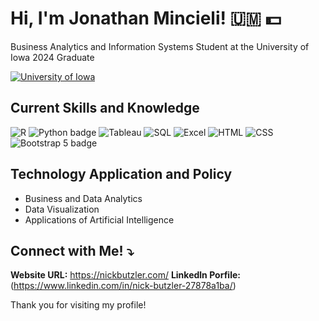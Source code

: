 # Hi, I'm Jonathan Mincieli! 🇺🇲 💵 

Business Analytics and Information Systems Student at the University of Iowa 2024 Graduate 

[![University of Iowa](https://img.shields.io/badge/University%20of%20Iowa-Student-blue)](https://www.uiowa.edu/)

## Current Skills and Knowledge

![R](https://img.shields.io/static/v1?message=R&logo=R&labelColor=276DC3&color=276DC3&logoColor=white&label=%20&style=for-the-badge)
![Python badge](https://img.shields.io/static/v1?message=Python&logo=python&labelColor=5c5c5c&color=3776AB&logoColor=white&label=%20&style=for-the-badge)
![Tableau](https://img.shields.io/static/v1?message=Tableau&logo=tableau&labelColor=1E4E79&color=1E4E79&logoColor=white&label=%20&style=for-the-badge)
![SQL](https://img.shields.io/static/v1?message=SQL&logo=mysql&labelColor=4479A1&color=4479A1&logoColor=white&label=%20&style=for-the-badge)
![Excel](https://img.shields.io/static/v1?message=Excel&logo=microsoft-excel&labelColor=217346&color=217346&logoColor=white&label=%20&style=for-the-badge)
![HTML](https://img.shields.io/static/v1?message=HTML5&logo=html5&labelColor=E34F26&color=E34F26&logoColor=white&label=%20&style=for-the-badge)
![CSS](https://img.shields.io/static/v1?message=CSS3&logo=css3&labelColor=1572B6&color=1572B6&logoColor=white&label=%20&style=for-the-badge)
![Bootstrap 5 badge](https://img.shields.io/static/v1?message=Bootstrap%205&logo=bootstrap&labelColor=7952B3&color=7952B3&logoColor=white&label=%20&style=for-the-badge)


## Technology Application and Policy

- Business and Data Analytics
- Data Visualization
- Applications of Artificial Intelligence

## Connect with Me! ⤵️

**Website URL:** https://nickbutzler.com/
**Linkedln Porfile:**(https://www.linkedin.com/in/nick-butzler-27878a1ba/)

Thank you for visiting my profile!